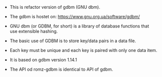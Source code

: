* This is refactor version of gdbm (GNU dbm).

* The gdbm is hostet on: https://www.gnu.org.ua/software/gdbm/

* GNU dbm (or GDBM, for short) is a library of database functions that use extensible hashing.

* The basic use of GDBM is to store key/data pairs in a data file. 

* Each key must be unique and each key is paired with only one data item.

* It is based on gdbm version 1.14.1

* The API od romz-gdbm is identical to API of gdbm.
 